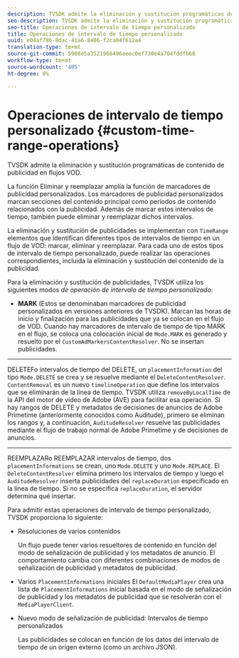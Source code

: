 ```yaml
---
description: TVSDK admite la eliminación y sustitución programáticas de contenido de publicidad en flujos VOD.
seo-description: TVSDK admite la eliminación y sustitución programáticas de contenido de publicidad en flujos VOD.
seo-title: Operaciones de intervalo de tiempo personalizado
title: Operaciones de intervalo de tiempo personalizado
uuid: e04af786-8dac-41a6-8406-f2ca04f612a4
translation-type: tm+mt
source-git-commit: 5908e5a3521966496aeec0ef730e4a704fddfb68
workflow-type: tm+mt
source-wordcount: '405'
ht-degree: 0%

---
```



# Operaciones de intervalo de tiempo personalizado {#custom-time-range-operations}

TVSDK admite la eliminación y sustitución programáticas de contenido de publicidad en flujos VOD.

La función Eliminar y reemplazar amplía la función de marcadores de publicidad personalizados. Los marcadores de publicidad personalizados marcan secciones del contenido principal como períodos de contenido relacionados con la publicidad. Además de marcar estos intervalos de tiempo, también puede eliminar y reemplazar dichos intervalos.

La eliminación y sustitución de publicidades se implementan con `TimeRange` elementos que identifican diferentes tipos de intervalos de tiempo en un flujo de VOD: marcar, eliminar y reemplazar. Para cada uno de estos tipos de intervalo de tiempo personalizado, puede realizar las operaciones correspondientes, incluida la eliminación y sustitución del contenido de la publicidad.

Para la eliminación y sustitución de publicidades, TVSDK utiliza los siguientes modos *de operación de intervalo de tiempo personalizado*:

* **MARK**
(Estos se denominaban marcadores de publicidad personalizados en versiones anteriores de TVSDK). Marcan las horas de inicio y finalización para las publicidades que ya se colocan en el flujo de VOD. Cuando hay marcadores de intervalo de tiempo de tipo MARK en el flujo, se coloca una colocación inicial de 
`Mode.MARK` es generado y resuelto por el  `CustomAdMarkersContentResolver`. No se insertan publicidades.

* ****
DELETEFo intervalos de tiempo del DELETE, un 
`placementInformation` del tipo  `Mode.DELETE` se crea y se resuelve mediante el  `DeleteContentResolver`. `ContentRemoval` es un nuevo  `timelineOperation` que define los intervalos que se eliminarán de la línea de tiempo. TVSDK utiliza `removeByLocalTime` de la API del motor de vídeo de Adobe (AVE) para facilitar esa operación. Si hay rangos de DELETE y metadatos de decisiones de anuncios de Adobe Primetime (anteriormente conocidos como Auditude), primero se eliminan los rangos y, a continuación, `AuditudeResolver` resuelve las publicidades mediante el flujo de trabajo normal de Adobe Primetime y de decisiones de anuncios.

* ****
REEMPLAZARo REEMPLAZAR intervalos de tiempo, dos 
`placementInformations` se crean, uno  `Mode.DELETE` y uno  `Mode.REPLACE`. El `DeleteContentResolver` elimina primero los intervalos de tiempo y luego el `AuditudeResolver` inserta publicidades del `replaceDuration` especificado en la línea de tiempo. Si no se especifica `replaceDuration`, el servidor determina qué insertar.

Para admitir estas operaciones de intervalo de tiempo personalizado, TVSDK proporciona lo siguiente:

* Resoluciones de varios contenidos

   Un flujo puede tener varios resueltores de contenido en función del modo de señalización de publicidad y los metadatos de anuncio. El comportamiento cambia con diferentes combinaciones de modos de señalización de publicidad y metadatos de publicidad.
* Varios `PlacementInformations` iniciales El `DefaultMediaPlayer` crea una lista de `PlacementInformations` inicial basada en el modo de señalización de publicidad y los metadatos de publicidad que se resolverán con el `MediaPlayerClient`.

* Nuevo modo de señalización de publicidad: Intervalos de tiempo personalizados

   Las publicidades se colocan en función de los datos del intervalo de tiempo de un origen externo (como un archivo JSON).